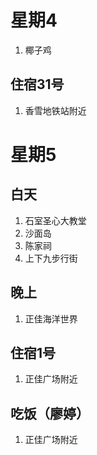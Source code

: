 
#  星期4 #
1. 椰子鸡

## 住宿31号 ##
1. 香雪地铁站附近

#  星期5 #
## 白天 ##
1. 石室圣心大教堂
2. 沙面岛
3. 陈家祠
4. 上下九步行街

## 晚上 ##
1. 正佳海洋世界

## 住宿1号 ##
1. 正佳广场附近

## 吃饭（廖婷） ##
1. 正佳广场附近

